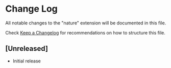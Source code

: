 # Change Log
All notable changes to the "nature" extension will be documented in this file.

Check [Keep a Changelog](http://keepachangelog.com/) for recommendations on how to structure this file.

## [Unreleased]
- Initial release
